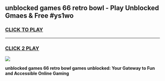 
## unblocked games 66 retro bowl - Play Unblocked Gmaes & Free #ys1wo
<h3>
<a href="https://premium.freeplayer.one?title=unblocked_games_66_retro_bowl&ref=01M">CLICK TO PLAY</a></h3>
<hr>

<h3>
<a href="https://premium.freeplayer.one?title=unblocked_games_66_retro_bowl&ref=01M">CLICK 2 PLAY</a>
  
</h3>

<a href="https://premium.freeplayer.one?title=unblocked_games_66_retro_bowl&ref=01M"><img src="https://clearcache.store/games.png"></a>


**unblocked games 66 retro bowl games unblocked: Your Gateway to Fun and Accessible Online Gaming**
